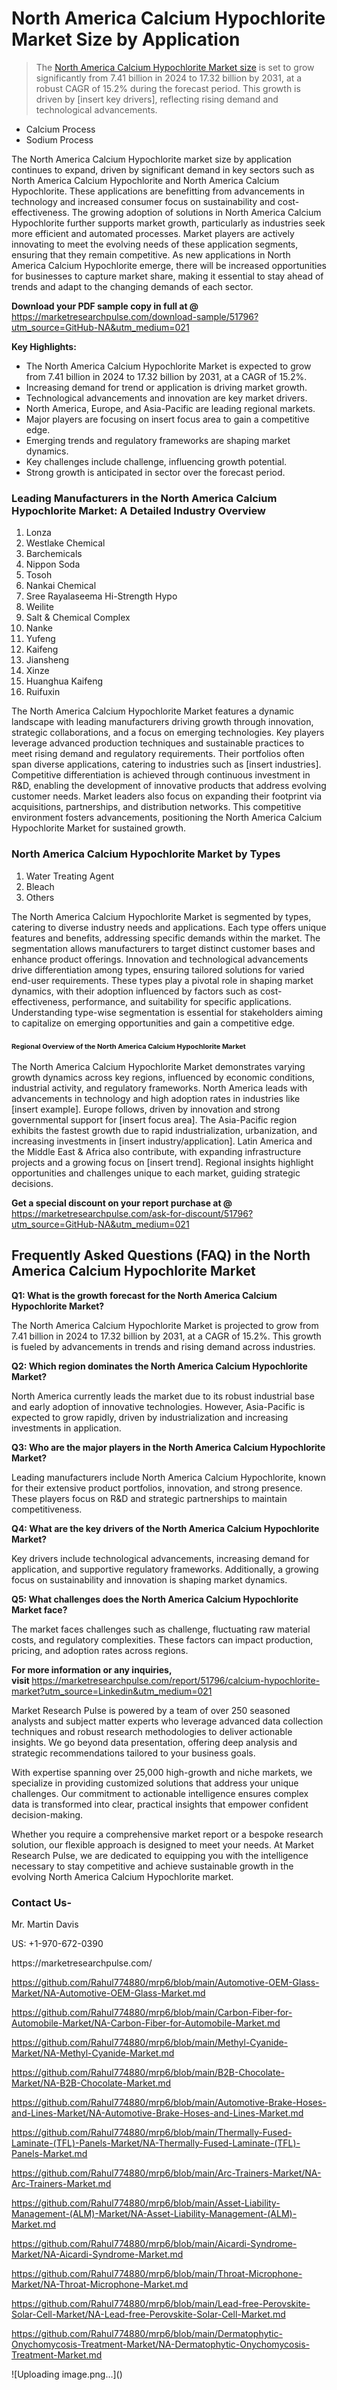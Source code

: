 <h1>North America Calcium Hypochlorite Market&nbsp;Size by Application</h1><blockquote><p>The <a href="https://marketresearchpulse.com/download-sample/51796?utm_source=GitHub-NA&amp;utm_medium=021">North America Calcium Hypochlorite Market size</a> is set to grow significantly from 7.41 billion in 2024 to 17.32 billion by 2031, at a robust CAGR of 15.2% during the forecast period. This growth is driven by [insert key drivers], reflecting rising demand and technological advancements.</p></blockquote><ul><li>Calcium Process<li> Sodium Process</li></ul><p>The North America Calcium Hypochlorite market size by application continues to expand, driven by significant demand in key sectors such as North America Calcium Hypochlorite and North America Calcium Hypochlorite. These applications are benefitting from advancements in technology and increased consumer focus on sustainability and cost-effectiveness. The growing adoption of solutions in North America Calcium Hypochlorite further supports market growth, particularly as industries seek more efficient and automated processes. Market players are actively innovating to meet the evolving needs of these application segments, ensuring that they remain competitive. As new applications in North America Calcium Hypochlorite emerge, there will be increased opportunities for businesses to capture market share, making it essential to stay ahead of trends and adapt to the changing demands of each sector.</p><p><strong>Download your PDF sample copy in full at @ </strong><a href="https://marketresearchpulse.com/download-sample/51796?utm_source=GitHub-NA&amp;utm_medium=021">https://marketresearchpulse.com/download-sample/51796?utm_source=GitHub-NA&amp;utm_medium=021</a></p><p><strong>Key Highlights: </strong></p><ul><li>The North America Calcium Hypochlorite Market is expected to grow from 7.41 billion in 2024 to 17.32 billion by 2031, at a CAGR of 15.2%.</li><li>Increasing demand for trend or application is driving market growth.</li><li>Technological advancements and innovation are key market drivers.</li><li>North America, Europe, and Asia-Pacific are leading regional markets.</li><li>Major players are focusing on insert focus area to gain a competitive edge.</li><li>Emerging trends and regulatory frameworks are shaping market dynamics.</li><li>Key challenges include challenge, influencing growth potential.</li><li>Strong growth is anticipated in sector over the forecast period.</li></ul><h3>Leading Manufacturers in the North America Calcium Hypochlorite Market: A Detailed Industry Overview</h3><ol><li>Lonza</li><li>Westlake Chemical</li><li>Barchemicals</li><li>Nippon Soda</li><li>Tosoh</li><li>Nankai Chemical</li><li>Sree Rayalaseema Hi-Strength Hypo</li><li>Weilite</li><li>Salt & Chemical Complex</li><li>Nanke</li><li>Yufeng</li><li>Kaifeng</li><li>Jiansheng</li><li>Xinze</li><li>Huanghua Kaifeng</li><li>Ruifuxin</li></ol><div class="flex max-w-full flex-col flex-grow"><div class="min-h-8 text-message flex w-full flex-col items-end gap-2 whitespace-normal break-words [.text-message+&amp;]:mt-5" dir="auto" data-message-author-role="assistant" data-message-id="fd8432e4-4910-450d-b182-61b7bfb0a01f" data-message-model-slug="gpt-4o"><div class="flex w-full flex-col gap-1 empty:hidden first:pt-[3px]"><div class="markdown prose w-full break-words dark:prose-invert light"><p>The North America Calcium Hypochlorite Market features a dynamic landscape with leading manufacturers driving growth through innovation, strategic collaborations, and a focus on emerging technologies. Key players leverage advanced production techniques and sustainable practices to meet rising demand and regulatory requirements. Their portfolios often span diverse applications, catering to industries such as [insert industries]. Competitive differentiation is achieved through continuous investment in R&amp;D, enabling the development of innovative products that address evolving customer needs. Market leaders also focus on expanding their footprint via acquisitions, partnerships, and distribution networks. This competitive environment fosters advancements, positioning the North America Calcium Hypochlorite Market for sustained growth.</p></div></div></div></div><h3>North America Calcium Hypochlorite Market by Types</h3><ol><li>Water Treating Agent<li> Bleach<li> Others</li></ol><div class="flex max-w-full flex-col flex-grow"><div class="min-h-8 text-message flex w-full flex-col items-end gap-2 whitespace-normal break-words [.text-message+&amp;]:mt-5" dir="auto" data-message-author-role="assistant" data-message-id="084470be-0bb7-4664-bddf-5156b4f41249" data-message-model-slug="gpt-4o-mini"><div class="flex w-full flex-col gap-1 empty:hidden first:pt-[3px]"><div class="markdown prose w-full break-words dark:prose-invert light"><p>The North America Calcium Hypochlorite Market is segmented by types, catering to diverse industry needs and applications. Each type offers unique features and benefits, addressing specific demands within the market. The segmentation allows manufacturers to target distinct customer bases and enhance product offerings. Innovation and technological advancements drive differentiation among types, ensuring tailored solutions for varied end-user requirements. These types play a pivotal role in shaping market dynamics, with their adoption influenced by factors such as cost-effectiveness, performance, and suitability for specific applications. Understanding type-wise segmentation is essential for stakeholders aiming to capitalize on emerging opportunities and gain a competitive edge.</p></div></div></div></div><h3><span style="font-size: 11px;">Regional Overview of the North America Calcium Hypochlorite Market</span></h3><div class="flex max-w-full flex-col flex-grow"><div class="min-h-8 text-message flex w-full flex-col items-end gap-2 whitespace-normal break-words [.text-message+&amp;]:mt-5" dir="auto" data-message-author-role="assistant" data-message-id="e9038762-ce64-4e30-91c9-9bd413514231" data-message-model-slug="gpt-4o-mini"><div class="flex w-full flex-col gap-1 empty:hidden first:pt-[3px]"><div class="markdown prose w-full break-words dark:prose-invert light"><p>The North America Calcium Hypochlorite Market demonstrates varying growth dynamics across key regions, influenced by economic conditions, industrial activity, and regulatory frameworks. North America leads with advancements in technology and high adoption rates in industries like [insert example]. Europe follows, driven by innovation and strong governmental support for [insert focus area]. The Asia-Pacific region exhibits the fastest growth due to rapid industrialization, urbanization, and increasing investments in [insert industry/application]. Latin America and the Middle East &amp; Africa also contribute, with expanding infrastructure projects and a growing focus on [insert trend]. Regional insights highlight opportunities and challenges unique to each market, guiding strategic decisions.</p></div></div></div></div><p><strong>Get a special discount on your report purchase at @ </strong><a href="https://marketresearchpulse.com/ask-for-discount/51796?utm_source=GitHub-NA&amp;utm_medium=021">https://marketresearchpulse.com/ask-for-discount/51796?utm_source=GitHub-NA&amp;utm_medium=021</a></p><h2>Frequently Asked Questions (FAQ) in the North America Calcium Hypochlorite Market</h2><p><strong>Q1: What is the growth forecast for the North America Calcium Hypochlorite Market?</strong></p><p>The North America Calcium Hypochlorite Market is projected to grow from 7.41 billion in 2024 to 17.32 billion by 2031, at a CAGR of 15.2%. This growth is fueled by advancements in trends and rising demand across industries.</p><p><strong>Q2: Which region dominates the North America Calcium Hypochlorite Market?</strong></p><p>North America currently leads the market due to its robust industrial base and early adoption of innovative technologies. However, Asia-Pacific is expected to grow rapidly, driven by industrialization and increasing investments in application.</p><p><strong>Q3: Who are the major players in the North America Calcium Hypochlorite Market?</strong></p><p>Leading manufacturers include North America Calcium Hypochlorite, known for their extensive product portfolios, innovation, and strong presence. These players focus on R&amp;D and strategic partnerships to maintain competitiveness.</p><p><strong>Q4: What are the key drivers of the North America Calcium Hypochlorite Market?</strong></p><p>Key drivers include technological advancements, increasing demand for application, and supportive regulatory frameworks. Additionally, a growing focus on sustainability and innovation is shaping market dynamics.</p><p><strong>Q5: What challenges does the North America Calcium Hypochlorite Market face?</strong></p><p>The market faces challenges such as challenge, fluctuating raw material costs, and regulatory complexities. These factors can impact production, pricing, and adoption rates across regions.</p><p><strong>For more information or any inquiries, visit&nbsp;</strong><a href="https://marketresearchpulse.com/report/51796/calcium-hypochlorite-market?utm_source=Linkedin&utm_medium=021">https://marketresearchpulse.com/report/51796/calcium-hypochlorite-market?utm_source=Linkedin&utm_medium=021</a></p><p>Market Research Pulse is powered by a team of over 250 seasoned analysts and subject matter experts who leverage advanced data collection techniques and robust research methodologies to deliver actionable insights. We go beyond data presentation, offering deep analysis and strategic recommendations tailored to your business goals.</p><p>With expertise spanning over 25,000 high-growth and niche markets, we specialize in providing customized solutions that address your unique challenges. Our commitment to actionable intelligence ensures complex data is transformed into clear, practical insights that empower confident decision-making.</p><p>Whether you require a comprehensive market report or a bespoke research solution, our flexible approach is designed to meet your needs. At Market Research Pulse, we are dedicated to equipping you with the intelligence necessary to stay competitive and achieve sustainable growth in the evolving North America Calcium Hypochlorite market.</p><h3><strong>Contact Us-</strong></h3><p>Mr. Martin Davis</p><p>US: +1-970-672-0390</p><p>https://marketresearchpulse.com/</p><p><a href="https://github.com/Rahul774880/mrp6/blob/main/Automotive-OEM-Glass-Market/NA-Automotive-OEM-Glass-Market.md">https://github.com/Rahul774880/mrp6/blob/main/Automotive-OEM-Glass-Market/NA-Automotive-OEM-Glass-Market.md</a></p><p><a href="https://github.com/Rahul774880/mrp6/blob/main/Carbon-Fiber-for-Automobile-Market/NA-Carbon-Fiber-for-Automobile-Market.md">https://github.com/Rahul774880/mrp6/blob/main/Carbon-Fiber-for-Automobile-Market/NA-Carbon-Fiber-for-Automobile-Market.md</a></p><p><a href="https://github.com/Rahul774880/mrp6/blob/main/Methyl-Cyanide-Market/NA-Methyl-Cyanide-Market.md">https://github.com/Rahul774880/mrp6/blob/main/Methyl-Cyanide-Market/NA-Methyl-Cyanide-Market.md</a></p><p><a href="https://github.com/Rahul774880/mrp6/blob/main/B2B-Chocolate-Market/NA-B2B-Chocolate-Market.md">https://github.com/Rahul774880/mrp6/blob/main/B2B-Chocolate-Market/NA-B2B-Chocolate-Market.md</a></p><p><a href="https://github.com/Rahul774880/mrp6/blob/main/Automotive-Brake-Hoses-and-Lines-Market/NA-Automotive-Brake-Hoses-and-Lines-Market.md">https://github.com/Rahul774880/mrp6/blob/main/Automotive-Brake-Hoses-and-Lines-Market/NA-Automotive-Brake-Hoses-and-Lines-Market.md</a></p><p><a href="https://github.com/Rahul774880/mrp6/blob/main/Thermally-Fused-Laminate-(TFL)-Panels-Market/NA-Thermally-Fused-Laminate-(TFL)-Panels-Market.md">https://github.com/Rahul774880/mrp6/blob/main/Thermally-Fused-Laminate-(TFL)-Panels-Market/NA-Thermally-Fused-Laminate-(TFL)-Panels-Market.md</a></p><p><a href="https://github.com/Rahul774880/mrp6/blob/main/Arc-Trainers-Market/NA-Arc-Trainers-Market.md">https://github.com/Rahul774880/mrp6/blob/main/Arc-Trainers-Market/NA-Arc-Trainers-Market.md</a></p><p><a href="https://github.com/Rahul774880/mrp6/blob/main/Asset-Liability-Management-(ALM)-Market/NA-Asset-Liability-Management-(ALM)-Market.md">https://github.com/Rahul774880/mrp6/blob/main/Asset-Liability-Management-(ALM)-Market/NA-Asset-Liability-Management-(ALM)-Market.md</a></p><p><a href="https://github.com/Rahul774880/mrp6/blob/main/Aicardi-Syndrome-Market/NA-Aicardi-Syndrome-Market.md">https://github.com/Rahul774880/mrp6/blob/main/Aicardi-Syndrome-Market/NA-Aicardi-Syndrome-Market.md</a></p><p><a href="https://github.com/Rahul774880/mrp6/blob/main/Throat-Microphone-Market/NA-Throat-Microphone-Market.md">https://github.com/Rahul774880/mrp6/blob/main/Throat-Microphone-Market/NA-Throat-Microphone-Market.md</a></p><p><a href="https://github.com/Rahul774880/mrp6/blob/main/Lead-free-Perovskite-Solar-Cell-Market/NA-Lead-free-Perovskite-Solar-Cell-Market.md">https://github.com/Rahul774880/mrp6/blob/main/Lead-free-Perovskite-Solar-Cell-Market/NA-Lead-free-Perovskite-Solar-Cell-Market.md</a></p><p><a href="https://github.com/Rahul774880/mrp6/blob/main/Dermatophytic-Onychomycosis-Treatment-Market/NA-Dermatophytic-Onychomycosis-Treatment-Market.md">https://github.com/Rahul774880/mrp6/blob/main/Dermatophytic-Onychomycosis-Treatment-Market/NA-Dermatophytic-Onychomycosis-Treatment-Market.md</a></p>
![Uploading image.png…]()
